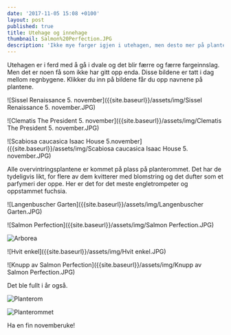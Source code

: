 ```yaml
---
date: '2017-11-05 15:08 +0100'
layout: post
published: true
title: Utehage og innehage
thumbnail: Salmon%20Perfection.JPG
description: 'Ikke mye farger igjen i utehagen, men desto mer på planterommet i innehagen.'
---
```


Utehagen er i ferd med å gå i dvale og det blir færre og færre fargeinnslag. Men det er noen få som ikke har gitt opp enda. Disse bildene er tatt i dag mellom regnbygene. Klikker du inn på bildene får du opp navnene på plantene. 

![Sissel Renaissance 5. november]({{site.baseurl}}/assets/img/Sissel Renaissance  5. november.JPG)

![Clematis The President 5. november]({{site.baseurl}}/assets/img/Clematis The President 5. november.JPG)

![Scabiosa caucasica Isaac House 5.november]({{site.baseurl}}/assets/img/Scabiosa caucasica Isaac House 5. november.JPG)

<!--more-->

Alle overvintringsplantene er kommet på plass på planterommet. Det har de tydeligvis likt, for flere av dem kvitterer med blomstring og det dufter som et parfymeri der oppe. Her er det for det meste engletrompeter og oppstammet fuchsia. 

![Langenbuscher Garten]({{site.baseurl}}/assets/img/Langenbuscher Garten.JPG)

![Salmon Perfection]({{site.baseurl}}/assets/img/Salmon Perfection.JPG)

![Arborea]({{site.baseurl}}/assets/img/Arborea.JPG)

![Hvit enkel]({{site.baseurl}}/assets/img/Hvit enkel.JPG)

![Knupp av Salmon Perfection]({{site.baseurl}}/assets/img/Knupp av Salmon Perfection.JPG)

Det ble fullt i år også.

![Planterom]({{site.baseurl}}/assets/img/Planterom.JPG)

![Planterommet]({{site.baseurl}}/assets/img/Planterommet.JPG)

Ha en fin novemberuke!
